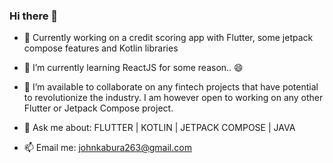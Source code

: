 ### Hi there 👋

- 🔭 Currently working on a credit scoring app with Flutter, some jetpack compose features and Kotlin libraries
  
- 🌱 I’m currently learning ReactJS for some reason.. 😄
  
- 👯 I’m available to collaborate on any fintech projects that have potential to revolutionize the industry. I am however open to working on any other Flutter or Jetpack Compose project.

- 💬 Ask me about: FLUTTER  |  KOTLIN  |  JETPACK COMPOSE  |  JAVA
- 📫 Email me: johnkabura263@gmail.com

<!--
**mainajonny/mainajonny** is a ✨ _special_ ✨ repository because its `README.md` (this file) appears on your GitHub profile.

Here are some ideas to get you started:

- 🔭 I’m currently working on ...
- 🌱 I’m currently learning ...
- 👯 I’m looking to collaborate on ...
- 🤔 I’m looking for help with ...
- 💬 Ask me about ...
- 📫 How to reach me: ...
- 😄 Pronouns: ...
- ⚡ Fun fact: ...
-->
